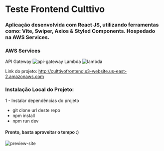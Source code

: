 # Teste Frontend Culttivo

### Aplicação desenvolvida com React JS, utilizando ferramentas como: Vite, Swiper, Axios & Styled Components. Hospedado na AWS Services.

### AWS Services
<div>
 API Gateway 
 <img src="https://d1by4p17n947rt.cloudfront.net/icon/fb0cde6228b21d89ec222b45efec54e7-0856e92285f4e7ed254b2588d1fe1829.svg" w="42px" alt="api-gateway" /> 
 Lambda 
<img src="https://d1by4p17n947rt.cloudfront.net/icon/945f3fc449518a73b9f5f32868db466c-926961f91b072604c42b7f39ce2eaf1c.svg" w="42px" alt="lambda" />
</div>



Link do projeto: http://culttivofrontend.s3-website.us-east-2.amazonaws.com

### Instalação Local do Projeto:

1 - Instalar dependências do projeto
  * git clone url deste repo     
  * npm install
  * npm run dev
#### Pronto, basta aproveitar o tempo :)

<img src="https://cdn.discordapp.com/attachments/784133268592132107/1143213024568684646/127.0.0.1_5173_.png" alt="preview-site" />
